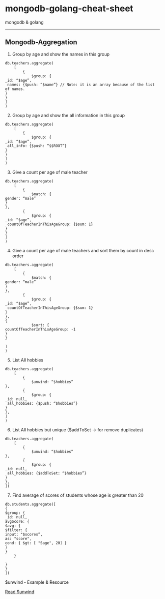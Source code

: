# mongodb-golang-cheat-sheet
mongodb &amp; golang

---

Mongodb-Aggregation
----------------------------------------------------------------------------------------------------------------------------


1.  Group by age and show the names in this group 
```mongo
db.teachers.aggregate(
	[
		{
			$group: {
_id: “$age”,
 names: {$push: “$name”} // Note: it is an array because of the list of names.
}
}
]
)
```

2.  Group by age and show the all information in this group 
```mongo
db.teachers.aggregate(
	[
		{
			$group: {
_id: “$age”,
 all_info: {$push: “$$ROOT”} 
}
}
]
)
```

3.  Give a count per age of male teacher 
```mongo
db.teachers.aggregate(
	[
		{
			$match: {
gender: “male”
}
},
		{
			$group: {
_id: “$age”,
 countOfTeacherInThisAgeGroup: {$sum: 1} 
}
}
]
)
```

4.  Give a count per age of male teachers and sort them by count in desc order
```mongo
db.teachers.aggregate(
	[
		{
			$match: {
gender: “male”
}
},
		{
			$group: {
_id: “$age”,
 countOfTeacherInThisAgeGroup: {$sum: 1} 
}
},
{
			$sort: {
countOfTeacherInThisAgeGroup: -1
}
}

]
)
```

5.  List All hobbies
```mongo
db.teachers.aggregate(
	[
		{
			$unwind: “$hobbies”
},
		{
			$group: {
_id: null,
 all_hobbies: {$push: “$hobbies”} 
}
},
]
)
```

6.  List All hobbies but unique ($addToSet -> for remove duplicates)
```mongo
db.teachers.aggregate(
	[
		{
			$unwind: “$hobbies”
},
		{
			$group: {
_id: null,
 all_hobbies: {$addToSet: “$hobbies”} 
}
},
])
```

7. Find average of scores of students whose age is greater than 20 
```mongo
db.students.aggregate([
{
$group: {
_id: null,
avgScore: {
$avg: {
$filter: {
input: "$scores”,
as: "score",
cond: { $gt: [ "Sage", 20] }
}
}
	}

}
}
])
```

$unwind - Example & Resource

[Read $unwind](https://www.bmc.com/blogs/mongodb-unwind/)























